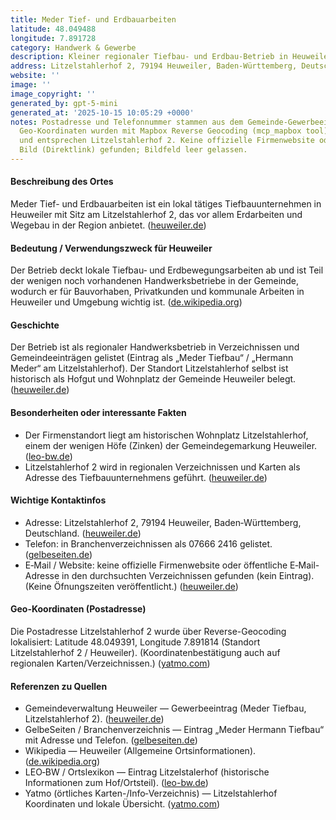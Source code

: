 ```yaml
---
title: Meder Tief- und Erdbauarbeiten
latitude: 48.049488
longitude: 7.891728
category: Handwerk & Gewerbe
description: Kleiner regionaler Tiefbau- und Erdbau-Betrieb in Heuweiler (Litzelstahlerhof).
address: Litzelstahlerhof 2, 79194 Heuweiler, Baden-Württemberg, Deutschland
website: ''
image: ''
image_copyright: ''
generated_by: gpt-5-mini
generated_at: '2025-10-15 10:05:29 +0000'
notes: Postadresse und Telefonnummer stammen aus dem Gemeinde‑Gewerbeeintrag; genaue
  Geo-Koordinaten wurden mit Mapbox Reverse Geocoding (mcp_mapbox tool) ermittelt
  und entsprechen Litzelstahlerhof 2. Keine offizielle Firmenwebsite oder direktes
  Bild (Direktlink) gefunden; Bildfeld leer gelassen.
---
```

#### Beschreibung des Ortes
Meder Tief- und Erdbauarbeiten ist ein lokal tätiges Tiefbauunternehmen in Heuweiler mit Sitz am Litzelstahlerhof 2, das vor allem Erdarbeiten und Wegebau in der Region anbietet. ([heuweiler.de](https://www.heuweiler.de/unsere-gemeinde/gewerbe?utm_source=openai))

#### Bedeutung / Verwendungszweck für Heuweiler
Der Betrieb deckt lokale Tiefbau‑ und Erdbewegungsarbeiten ab und ist Teil der wenigen noch vorhandenen Handwerksbetriebe in der Gemeinde, wodurch er für Bauvorhaben, Privatkunden und kommunale Arbeiten in Heuweiler und Umgebung wichtig ist. ([de.wikipedia.org](https://de.wikipedia.org/wiki/Heuweiler?utm_source=openai))

#### Geschichte
Der Betrieb ist als regionaler Handwerksbetrieb in Verzeichnissen und Gemeindeeinträgen gelistet (Eintrag als „Meder Tiefbau“ / „Hermann Meder“ am Litzelstahlerhof). Der Standort Litzelstahlerhof selbst ist historisch als Hofgut und Wohnplatz der Gemeinde Heuweiler belegt. ([heuweiler.de](https://www.heuweiler.de/unsere-gemeinde/gewerbe?utm_source=openai))

#### Besonderheiten oder interessante Fakten
- Der Firmenstandort liegt am historischen Wohnplatz Litzelstahlerhof, einem der wenigen Höfe (Zinken) der Gemeindegemarkung Heuweiler. ([leo-bw.de](https://www.leo-bw.de/web/guest/detail-gis/-/Detail/details/ORT/labw_ortslexikon/8407/Litzelstalerhof%20-%20Wohnplatz?utm_source=openai))  
- Litzelstahlerhof 2 wird in regionalen Verzeichnissen und Karten als Adresse des Tiefbauunternehmens geführt. ([heuweiler.de](https://www.heuweiler.de/unsere-gemeinde/gewerbe?utm_source=openai))

#### Wichtige Kontaktinfos
- Adresse: Litzelstahlerhof 2, 79194 Heuweiler, Baden‑Württemberg, Deutschland. ([heuweiler.de](https://www.heuweiler.de/unsere-gemeinde/gewerbe?utm_source=openai))  
- Telefon: in Branchenverzeichnissen als 07666 2416 gelistet. ([gelbeseiten.de](https://www.gelbeseiten.de/branchen/tiefbau/freiburg%20im%20breisgau?utm_source=openai))  
- E‑Mail / Website: keine offizielle Firmenwebsite oder öffentliche E‑Mail-Adresse in den durchsuchten Verzeichnissen gefunden (kein Eintrag). (Keine Öfnungszeiten veröffentlicht.) ([heuweiler.de](https://www.heuweiler.de/unsere-gemeinde/gewerbe?utm_source=openai))

#### Geo-Koordinaten (Postadresse)
Die Postadresse Litzelstahlerhof 2 wurde über Reverse-Geocoding lokalisiert: Latitude 48.049391, Longitude 7.891814 (Standort Litzelstahlerhof 2 / Heuweiler). (Koordinatenbestätigung auch auf regionalen Karten/Verzeichnissen.) ([yatmo.com](https://yatmo.com/world/de/de/evangelische-landeskirche-in-baden/heuweiler/litzelstahlerhof))

#### Referenzen zu Quellen
- Gemeindeverwaltung Heuweiler — Gewerbeeintrag (Meder Tiefbau, Litzelstahlerhof 2). ([heuweiler.de](https://www.heuweiler.de/unsere-gemeinde/gewerbe?utm_source=openai))  
- GelbeSeiten / Branchenverzeichnis — Eintrag „Meder Hermann Tiefbau“ mit Adresse und Telefon. ([gelbeseiten.de](https://www.gelbeseiten.de/branchen/tiefbau/freiburg%20im%20breisgau?utm_source=openai))  
- Wikipedia — Heuweiler (Allgemeine Ortsinformationen). ([de.wikipedia.org](https://de.wikipedia.org/wiki/Heuweiler?utm_source=openai))  
- LEO‑BW / Ortslexikon — Eintrag Litzelstalerhof (historische Informationen zum Hof/Ortsteil). ([leo-bw.de](https://www.leo-bw.de/web/guest/detail-gis/-/Detail/details/ORT/labw_ortslexikon/8407/Litzelstalerhof%20-%20Wohnplatz?utm_source=openai))  
- Yatmo (örtliches Karten-/Info‑Verzeichnis) — Litzelstahlerhof Koordinaten und lokale Übersicht. ([yatmo.com](https://yatmo.com/world/de/de/evangelische-landeskirche-in-baden/heuweiler/litzelstahlerhof))